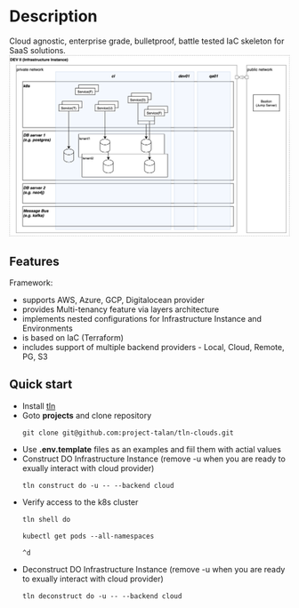 # Description
Cloud agnostic, enterprise grade, bulletproof, battle tested IaC skeleton for SaaS solutions.
![Infrastructure Instance](ii.png)

## Features
Framework:
* supports AWS, Azure, GCP, Digitalocean provider
* provides Multi-tenancy feature via layers architecture
* implements nested configurations for Infrastructure Instance and Environments
* is based on IaC (Terraform)
* includes support of multiple backend providers - Local, Cloud, Remote, PG, S3

## Quick start
* Install [tln](https://www.npmjs.com/package/tln-cli)
* Goto **projects** and clone repository
  ```
  git clone git@github.com:project-talan/tln-clouds.git
  ```
* Use **.env.template** files as an examples and fiil them with actial values
* Construct DO Infrastructure Instance (remove -u when you are ready to exually interact with cloud provider)
  ```
  tln construct do -u -- --backend cloud
  ```
* Verify access to the k8s cluster
  ```
  tln shell do
  ```
  ```
  kubectl get pods --all-namespaces
  ```
  ```
  ^d
  ```
* Deconstruct DO Infrastructure Instance (remove -u when you are ready to exually interact with cloud provider)
  ```
  tln deconstruct do -u -- --backend cloud
  ```
